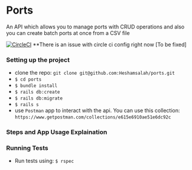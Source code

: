 # Ports
An API which allows you to manage ports with CRUD operations and also you can
create batch ports at once from a CSV file

[![CircleCI](https://circleci.com/gh/Heshamsalah/ports/tree/master.svg?style=svg)](https://circleci.com/gh/Heshamsalah/ports/tree/master)
**There is an issue with circle ci config right now [To be fixed]

### Setting up the project
- clone the repo: `git clone git@github.com:Heshamsalah/ports.git`
- `$ cd ports`
- `$ bundle install`
- `$ rails db:create`
- `$ rails db:migrate`
- `$ rails s`
- use `Postman` app to interact with the api. You can use this collection: `https://www.getpostman.com/collections/e615e6910ae51e6dc92c`

### Steps and App Usage Explaination


### Running Tests
- Run tests using: `$ rspec`